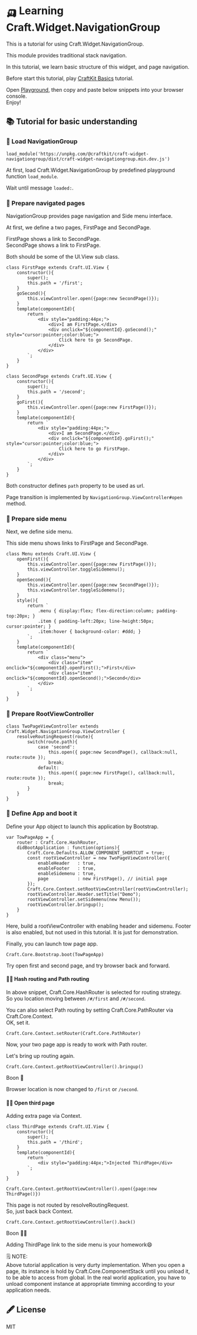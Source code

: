 
# 🛺 Learning Craft.Widget.NavigationGroup

This is a tutorial for using Craft.Widget.NavigationGroup.

This module provides traditional stack navigation. 

In this tutorial, we learn basic structure of this widget, and page navigation.

Before start this tutorial, play [CraftKit Basics](README.md) tutorial.

Open [Playground](https://playground.craftkit.dev/), then copy and paste below snippets into your browser console.  
Enjoy!


## 📚 Tutorial for basic understanding

### 🧩 Load NavigationGroup

``` 
load_module('https://unpkg.com/@craftkit/craft-widget-navigationgroup/dist/craft-widget-navigationgroup.min.dev.js')
``` 

At first, load Craft.Widget.NavigationGroup by predefined playground function `load_module`.

Wait until message `loaded:`.


### 🧩 Prepare navigated pages

NavigationGroup provides page navigation and Side menu interface.

At first, we define a two pages, FirstPage and SecondPage.  

FirstPage shows a link to SecondPage.  
SecondPage shows a link to FirstPage.

Both should be some of the UI.View sub class.

``` 
class FirstPage extends Craft.UI.View {
	constructor(){
		super();
		this.path = '/first';
	}
	goSecond(){
		this.viewController.open({page:new SecondPage()});
	}
	template(componentId){
		return `
			<div style="padding:44px;">
				<div>I am FirstPage.</div>
				<div onclick="${componentId}.goSecond();" style="cursor:pointer;color:blue;">
					Click here to go SecondPage.
				</div>
			</div>
		`;
	}
}

class SecondPage extends Craft.UI.View {
	constructor(){
		super();
		this.path = '/second';
	}
	goFirst(){
		this.viewController.open({page:new FirstPage()});
	}
	template(componentId){
		return `
			<div style="padding:44px;">
				<div>I am SecondPage.</div>
				<div onclick="${componentId}.goFirst();" style="cursor:pointer;color:blue;">
					Click here to go FirstPage.
				</div>
			</div>
		`;
	}
}
``` 

Both constructor defines `path` property to be used as url.

Page transition is implemented by `NavigationGroup.ViewController#open` method.

### 🧩 Prepare side menu

Next, we define side menu.

This side menu shows links to FirstPage and SecondPage.

``` 
class Menu extends Craft.UI.View {
	openFirst(){
		this.viewController.open({page:new FirstPage()});
		this.viewController.toggleSidemenu();
	}
	openSecond(){
		this.viewController.open({page:new SecondPage()});
		this.viewController.toggleSidemenu();
	}
	style(){
		return `
			.menu { display:flex; flex-direction:column; padding-top:20px; }
			.item { padding-left:20px; line-height:50px; cursor:pointer; }
			.item:hover { background-color: #ddd; }
		`;
	}
	template(componentId){
		return `
			<div class="menu">
				<div class="item" onclick="${componentId}.openFirst();">First</div>
				<div class="item" onclick="${componentId}.openSecond();">Second</div>
			</div>
		`;
	}
}
``` 

### 🧩 Prepare RootViewController

``` 
class TwoPageViewController extends Craft.Widget.NavigationGroup.ViewController {
	resolveRoutingRequest(route){
		switch(route.path){
			case 'second':
				this.open({ page:new SecondPage(), callback:null, route:route });
				break;
			default:
				this.open({ page:new FirstPage(), callback:null, route:route });
				break;
		}
	}
}
``` 

### 🧩 Define App and boot it

Define your App object to launch this application by Bootstrap.

``` 
var TowPageApp = {
	router : Craft.Core.HashRouter,
	didBootApplication : function(options){
		Craft.Core.Defaults.ALLOW_COMPONENT_SHORTCUT = true;
		const rootViewController = new TwoPageViewController({
			enableHeader   : true,
			enableFooter   : true,
			enableSidemenu : true,
			page           : new FirstPage(), // initial page
		});
		Craft.Core.Context.setRootViewController(rootViewController);
		rootViewController.Header.setTitle("Demo");
		rootViewController.setSidemenu(new Menu());
		rootViewController.bringup();
	}
}
``` 

Here, build a rootViewController with enabling header and sidemenu.
Footer is also enabled, but not used in this tutorial. It is just for demonstration.

Finally, you can launch tow page app.

``` 
Craft.Core.Bootstrap.boot(TowPageApp)
``` 

Try open first and second page, and try browser back and forward.

#### 🤾‍♀️ Hash routing and Path routing

In above snippet, Craft.Core.HashRouter is selected for routing strategy.  
So you location moving between `/#/first` and `/#/second`.

You can also select Path routing by setting Craft.Core.PathRouter via Craft.Core.Context.  
OK, set it.

``` 
Craft.Core.Context.setRouter(Craft.Core.PathRouter)
``` 

Now, your two page app is ready to work with Path router.  

Let's bring up routing again.

``` 
Craft.Core.Context.getRootViewController().bringup()
``` 

Boon 🙌

Browser location is now changed to `/first` or `/second`.

#### 🤾‍♀️ Open third page

Adding extra page via Context.

``` 
class ThirdPage extends Craft.UI.View {
	constructor(){
		super();
		this.path = '/third';
	}
	template(componentId){
		return `
			<div style="padding:44px;">Injected ThirdPage</div>
		`;
	}
}

Craft.Core.Context.getRootViewController().open({page:new ThirdPage()})
``` 

This page is not routed by resolveRoutingRequest.  
So, just back back Context.

``` 
Craft.Core.Context.getRootViewController().back()
``` 

Boon 🙌🙌

Adding ThirdPage link to the side menu is your homework😄


🗒 NOTE:  
Above tutorial application is very durty implementation. 
When you open a page, its instance is hold by Craft.Core.ComponentStack until you unload it, to be able to access from global. 
In the real world application, you have to unload component instance at appropriate timming according to your application needs.

## 🖋 License

MIT

